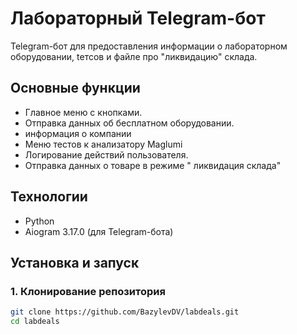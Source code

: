 # Лабораторный Telegram-бот

Telegram-бот для предоставления информации о лабораторном 
оборудовании, tетсов  и файле про "ликвидацию" склада.

## Основные функции
- Главное меню с кнопками.
- Отправка данных об бесплатном оборудовании.
- информация о компании
- Меню тестов к анализатору Maglumi
- Логирование действий пользователя.
- Отправка данных о товаре в режиме " ликвидация склада"

## Технологии
- Python 
- Aiogram 3.17.0 (для Telegram-бота)

## Установка и запуск

### 1. Клонирование репозитория
```bash
git clone https://github.com/BazylevDV/labdeals.git
cd labdeals
